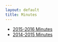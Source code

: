 ```yaml
---
layout: default
title: Minutes
---
```


* [2015-2016 Minutes](https://docs.google.com/document/d/1tecU5uBd5qIUtYtZKSAvNJCIIE5cKALUAL4fgra2H_U/edit?usp=sharing)
* [2014-2015 Minutes](https://docs.google.com/document/d/1tecU5uBd5qIUtYtZKSAvNJCIIE5cKALUAL4fgra2H_U/edit?usp=sharing)
